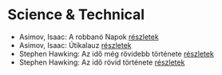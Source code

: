 # Science & Technical

- Asimov, Isaac: A robbanó Napok [részletek](../_details/Asimov%2C%20Isaac.md#id_1188)
- Asimov, Isaac: Útikalauz [részletek](../_details/Asimov%2C%20Isaac.md#id_1171)
- Stephen Hawking: Az idő még rövidebb története [részletek](../_details/Stephen%20Hawking.md#id_390)
- Stephen Hawking: Az idő rövid története [részletek](../_details/Stephen%20Hawking.md#id_1166)